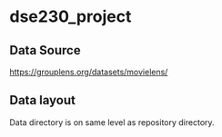 # dse230_project
## Data Source
https://grouplens.org/datasets/movielens/
## Data layout
Data directory is on same level as repository directory.